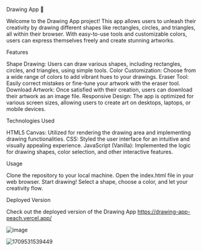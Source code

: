 Drawing App 🎨

Welcome to the Drawing App project! This app allows users to unleash their creativity by drawing different shapes like rectangles, circles, and triangles, all within their browser. With easy-to-use tools and customizable colors, users can express themselves freely and create stunning artworks.

Features

Shape Drawing: Users can draw various shapes, including rectangles, circles, and triangles, using simple tools.
Color Customization: Choose from a wide range of colors to add vibrant hues to your drawings.
Eraser Tool: Easily correct mistakes or fine-tune your artwork with the eraser tool.
Download Artwork: Once satisfied with their creation, users can download their artwork as an image file.
Responsive Design: The app is optimized for various screen sizes, allowing users to create art on desktops, laptops, or mobile devices.

Technologies Used

HTML5 Canvas: Utilized for rendering the drawing area and implementing drawing functionalities.
CSS: Styled the user interface for an intuitive and visually appealing experience.
JavaScript (Vanilla): Implemented the logic for drawing shapes, color selection, and other interactive features.

Usage

Clone the repository to your local machine.
Open the index.html file in your web browser.
Start drawing! Select a shape, choose a color, and let your creativity flow.

Deployed Version

Check out the deployed version of the Drawing App https://drawing-app-peach.vercel.app/

![image](https://github.com/DeeprajGhadashi/Drawing-App/assets/129051845/56e451c2-90f1-4fee-aff6-1a17c426c50a)

![1709531539449](https://github.com/DeeprajGhadashi/Drawing-App/assets/129051845/9a796134-2afa-4ebd-9c8b-9807c62a3a1c)

